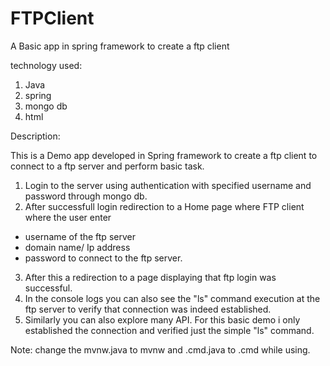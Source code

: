 # FTPClient
A Basic app in spring framework to create a ftp client

technology used:
1) Java
2) spring
3) mongo db
4) html

Description:

This is a Demo app developed in Spring framework to create a ftp client to connect to a ftp server and perform basic task.

1) Login to the server using authentication with specified username and password through mongo db.
2) After successfull login redirection to a Home page where FTP client where the user enter
  - username of the ftp server
  - domain name/ Ip address
  - password to connect to the ftp server.

3) After this a redirection to a page displaying that ftp login was successful.
4) In the console logs you can also see the "ls" command execution at the ftp server to verify that connection was indeed established.
5) Similarly you can also explore many API. For this basic demo i only established the connection and verified just the simple "ls" command.


Note: change the mvnw.java to mvnw and .cmd.java to .cmd while using.

